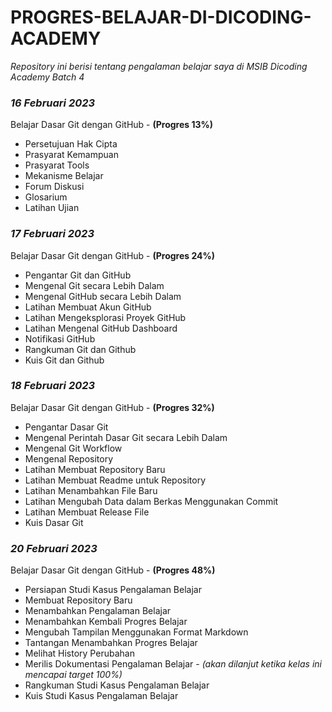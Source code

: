 # PROGRES-BELAJAR-DI-DICODING-ACADEMY
*Repository ini berisi tentang pengalaman belajar saya di MSIB Dicoding Academy Batch 4*

### *16 Februari 2023*
Belajar Dasar Git dengan GitHub - **(Progres 13%)**
<ul>
    <li>Persetujuan Hak Cipta</li>
    <li>Prasyarat Kemampuan</li>
    <li>Prasyarat Tools</li>
    <li>Mekanisme Belajar</li>
    <li>Forum Diskusi</li>
    <li>Glosarium</li>
    <li>Latihan Ujian</li>
</ul>

### *17 Februari 2023*
Belajar Dasar Git dengan GitHub - **(Progres 24%)**
<ul>
    <li>Pengantar Git dan GitHub</li>
    <li>Mengenal Git secara Lebih Dalam</li>
    <li>Mengenal GitHub secara Lebih Dalam</li>
    <li>Latihan Membuat Akun GitHub</li>
    <li>Latihan Mengeksplorasi Proyek GitHub</li>
    <li>Latihan Mengenal GitHub Dashboard</li>
    <li>Notifikasi GitHub</li>
    <li>Rangkuman Git dan Github</li>
    <li>Kuis Git dan Github</li>
</ul>

### *18 Februari 2023*
Belajar Dasar Git dengan GitHub - **(Progres 32%)**
<ul>
    <li>Pengantar Dasar Git</li>
    <li>Mengenal Perintah Dasar Git secara Lebih Dalam</li>
    <li>Mengenal Git Workflow</li>
    <li>Mengenal Repository</li>
    <li>Latihan Membuat Repository Baru</li>
    <li>Latihan Membuat Readme untuk Repository</li>
    <li>Latihan Menambahkan File Baru</li>
    <li>Latihan Mengubah Data dalam Berkas Menggunakan Commit</li>
    <li>Latihan Membuat Release File</li>
    <li>Kuis Dasar Git</li>
</ul>

### *20 Februari 2023*
Belajar Dasar Git dengan GitHub - **(Progres 48%)**
<ul>
    <li>Persiapan Studi Kasus Pengalaman Belajar</li>
    <li>Membuat Repository Baru</li>
    <li>Menambahkan Pengalaman Belajar</li>
    <li>Menambahkan Kembali Progres Belajar</li>
    <li>Mengubah Tampilan Menggunakan Format Markdown</li>
    <li>Tantangan Menambahkan Progres Belajar</li>
    <li>Melihat History Perubahan</li>
    <li>Merilis Dokumentasi Pengalaman Belajar - <i>(akan dilanjut ketika kelas ini mencapai target 100%)</i></li>
    <li>Rangkuman Studi Kasus Pengalaman Belajar</li>
    <li>Kuis Studi Kasus Pengalaman Belajar</li>
</ul>
